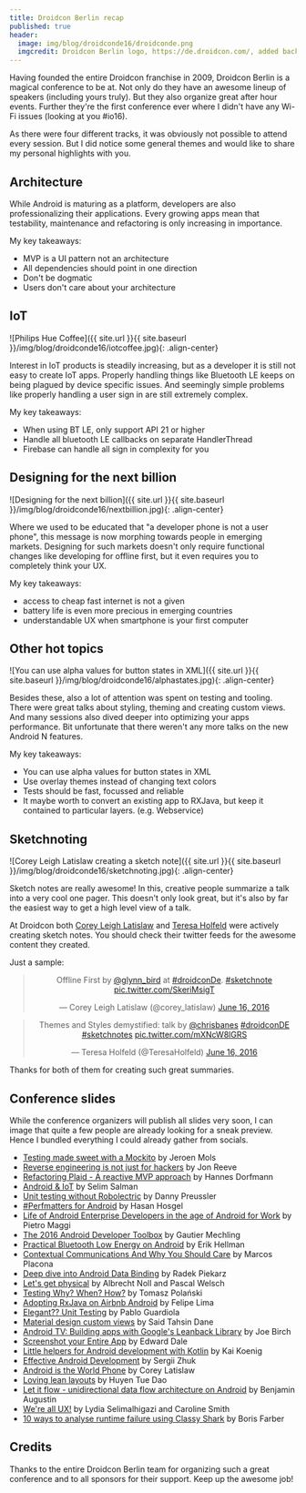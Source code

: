```yaml
---
title: Droidcon Berlin recap
published: true
header:
  image: img/blog/droidconde16/droidconde.png
  imgcredit: Droidcon Berlin logo, https://de.droidcon.com/, added background
---
```

Having founded the entire Droidcon franchise in 2009, Droidcon Berlin is a magical conference to be at. Not only do they have an awesome lineup of speakers (including yours truly). But they also organize great after hour events. Further they're the first conference ever where I didn't have any Wi-Fi issues (looking at you #io16).

As there were four different tracks, it was obviously not possible to attend every session. But I did notice some general themes and would like to share my personal highlights with you.


## Architecture
While Android is maturing as a platform, developers are also professionalizing their applications. Every growing apps mean that testability, maintenance and refactoring is only increasing in importance.

My key takeaways:

- MVP is a UI pattern not an architecture
- All dependencies should point in one direction
- Don't be dogmatic
- Users don't care about your architecture


## IoT
![Philips Hue Coffee]({{ site.url }}{{ site.baseurl }}/img/blog/droidconde16/iotcoffee.jpg){: .align-center}

Interest in IoT products is steadily increasing, but as a developer it is still not easy to create IoT apps. Properly handling things like Bluetooth LE keeps on being plagued by device specific issues. And seemingly simple problems like properly handling a user sign in are still extremely complex.

My key takeaways:

- When using BT LE, only support API 21 or higher
- Handle all bluetooth LE callbacks on separate HandlerThread
- Firebase can handle all sign in complexity for you


## Designing for the next billion
![Designing for the next billion]({{ site.url }}{{ site.baseurl }}/img/blog/droidconde16/nextbillion.jpg){: .align-center}

Where we used to be educated that "a developer phone is not a user phone", this message is now morphing towards people in emerging markets. Designing for such markets doesn't only require functional changes like developing for offline first, but it even requires you to completely think your UX.

My key takeaways:

- access to cheap fast internet is not a given
- battery life is even more precious in emerging countries
- understandable UX when smartphone is your first computer


## Other hot topics
![You can use alpha values for button states in XML]({{ site.url }}{{ site.baseurl }}/img/blog/droidconde16/alphastates.jpg){: .align-center}

Besides these, also a lot of attention was spent on testing and tooling. There were great talks about styling, theming and creating custom views. And many sessions also dived deeper into optimizing your apps performance. Bit unfortunate that there weren't any more talks on the new Android N features.

My key takeaways:

- You can use alpha values for button states in XML
- Use overlay themes instead of changing text colors
- Tests should be fast, focussed and reliable
- It maybe worth to convert an existing app to RXJava, but keep it contained to particular layers. (e.g. Webservice)


## Sketchnoting
![Corey Leigh Latislaw creating a sketch note]({{ site.url }}{{ site.baseurl }}/img/blog/droidconde16/sketchnoting.jpg){: .align-center}

Sketch notes are really awesome! In this, creative people summarize a talk into a very cool one pager. This doesn't only look great, but it's also by far the easiest way to get a high level view of a talk.

At Droidcon both [Corey Leigh Latislaw](https://twitter.com/corey_latislaw) and [Teresa Holfeld](https://twitter.com/TeresaHolfeld) were actively creating sketch notes. You should check their twitter feeds for the awesome content they created.

Just a sample:

<center><blockquote class="twitter-tweet" data-lang="en"><p lang="en" dir="ltr">Offline First by <a href="https://twitter.com/glynn_bird">@glynn_bird</a> at <a href="https://twitter.com/hashtag/droidconDe?src=hash">#droidconDe</a>. <a href="https://twitter.com/hashtag/sketchnote?src=hash">#sketchnote</a> <a href="https://t.co/SkeriMsigT">pic.twitter.com/SkeriMsigT</a></p>&mdash; Corey Leigh Latislaw (@corey_latislaw) <a href="https://twitter.com/corey_latislaw/status/743390864660135937">June 16, 2016</a></blockquote>
<script async src="//platform.twitter.com/widgets.js" charset="utf-8"></script></center>

<center><blockquote class="twitter-tweet" data-lang="en"><p lang="en" dir="ltr">Themes and Styles demystified: talk by <a href="https://twitter.com/chrisbanes">@chrisbanes</a> <a href="https://twitter.com/hashtag/droidconDE?src=hash">#droidconDE</a> <a href="https://twitter.com/hashtag/sketchnotes?src=hash">#sketchnotes</a> <a href="https://t.co/mXNcW8lGRS">pic.twitter.com/mXNcW8lGRS</a></p>&mdash; Teresa Holfeld (@TeresaHolfeld) <a href="https://twitter.com/TeresaHolfeld/status/743438928666034176">June 16, 2016</a></blockquote>
<script async src="//platform.twitter.com/widgets.js" charset="utf-8"></script></center>

Thanks for both of them for creating such great summaries.


## Conference slides
While the conference organizers will publish all slides very soon, I can image that quite a few people are already looking for a sneak preview. Hence I bundled everything I could already gather from socials.

- [Testing made sweet with a Mockito](https://speakerdeck.com/jeroenmols/testing-made-sweet-with-a-mockito) by Jeroen Mols
- [Reverse engineering is not just for hackers](https://speakerdeck.com/jonreeve/reverse-engineering-is-not-just-for-hackers) by Jon Reeve
- [Refactoring Plaid - A reactive MVP approach](https://speakerdeck.com/sockeqwe/refactoring-plaid-a-reactive-mvp-approach) by Hannes Dorfmann
- [Android & IoT](https://speakerdeck.com/aselims/android-and-iot-at-droidconde-16) by Selim Salman
- [Unit testing without Robolectric](http://www.slideshare.net/dpreussler/unit-testing-without-robolectric-droidcon-berlin-2016) by
Danny Preussler
- [#Perfmatters for Android](https://speakerdeck.com/alosdev/perfmatters-for-android-droidcon-berlin-2016) by Hasan Hosgel
- [Life of Android Enterprise Developers in the age of Android for Work](https://speakerdeck.com/nibble/life-of-android-enterprise-developers-in-the-age-of-android-for-work) by Pietro Maggi
- [The 2016 Android Developer Toolbox](http://www.slideshare.net/Nilhcem/the-2016-android-developer-toolbox-berlin) by Gautier Mechling
- [Practical Bluetooth Low Energy on Android](https://speakerdeck.com/erikhellman/practical-bluetooth-low-energy-on-android) by Erik Hellman
- [Contextual Communications And Why You Should Care](http://www.slideshare.net/MarcosPlacona/contextual-communications-and-why-you-should-care-droidcon-de) by Marcos Placona
- [Deep dive into Android Data Binding](https://speakerdeck.com/radzio/deep-dive-into-android-data-binding) by Radek Piekarz
- [Let's get physical](https://docs.google.com/presentation/d/1Fldq6lWkrVeBdDyPwMQ7jkItZ1m2XMpDXQzu3IwbSE8/edit#slide=id.p) by Albrecht Noll and Pascal Welsch
- [Testing Why? When? How?](http://www.slideshare.net/polanskitomasz) by Tomasz Polański
- [Adopting RxJava on Airbnb Android](https://speakerdeck.com/felipecsl/adopting-rxjava-on-airbnb-android) by Felipe Lima
- [Elegant?? Unit Testing](https://speakerdeck.com/guardiola31337/elegant-unit-testing-droidcon-berlin-2016) by Pablo Guardiola
- [Material design custom views](https://docs.google.com/presentation/d/1JaTb9KDMtE9-9g9zRIXKzLB5WwGVVEI8F-wGtNSo-0c/edit#slide=id.ge54df3a86_0_53) by Said Tahsin Dane
- [Android TV: Building apps with Google's Leanback Library](https://photos.google.com/share/AF1QipPpuNyuATl-Ae09WzlXkxyHXxoOxZ_-uXLKB4uALR3bG3vnpcYLl2UIAKoNYGzd-g?key=X0o2U3EyLVdRWkxfQm9hUG5uZGUtN0wwc2UwTnpB) by Joe Birch
- [Screenshot your Entire App](https://speakerdeck.com/scompt/screenshot-your-entire-app) by Edward Dale
- [Little helpers for Android development with Kotlin](http://www.slideshare.net/AgentK/little-helpers-for-android-development-with-kotlin) by Kai Koenig
- [Effective Android Development](https://speakerdeck.com/sergiiz/effective-android-development) by Sergii Zhuk
- [Android is the World Phone](https://speakerdeck.com/colabug/android-is-the-world-phone-droidcon-berlin) by Corey Latislaw
- [Loving lean layouts](https://speakerdeck.com/randomlytyping/babbq-2015-loving-lean-layouts) by Huyen Tue Dao
- [Let it flow - unidirectional data flow architecture on Android](https://speakerdeck.com/dorvaryn/let-it-flow) by Benjamin Augustin
- [We're all UX!](https://speakerdeck.com/lyslydia/were-all-ux) by Lydia Selimalhigazi and Caroline Smith
- [10 ways to analyse runtime failure using Classy Shark](http://www.slideshare.net/seamaster29/classshark-android-and-java-executables-browser) by Boris Farber


## Credits
Thanks to the entire Droidcon Berlin team for organizing such a great conference and to all sponsors for their support. Keep up the awesome job!
